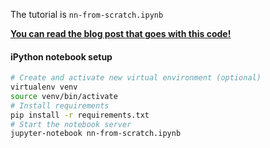 The tutorial is ```nn-from-scratch.ipynb```

[**You can read the blog post that goes with this code!**](http://www.wildml.com/2015/09/implementing-a-neural-network-from-scratch/)

#### iPython notebook setup

```bash
# Create and activate new virtual environment (optional)
virtualenv venv
source venv/bin/activate
# Install requirements
pip install -r requirements.txt
# Start the notebook server
jupyter-notebook nn-from-scratch.ipynb
```
